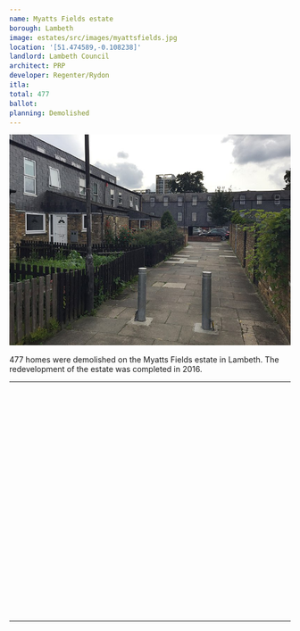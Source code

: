 ```yaml
---
name: Myatts Fields estate 
borough: Lambeth
image: estates/src/images/myattsfields.jpg
location: '[51.474589,-0.108238]'
landlord: Lambeth Council
architect: PRP
developer: Regenter/Rydon
itla:
total: 477
ballot:
planning: Demolished
---
```

![Myatts fields estate](../estates/src/images/myattsfields.jpg)

477 homes were demolished on the Myatts Fields estate in Lambeth.
The redevelopment of the estate was completed in 2016.

---

<!------------THE CODE BELOW RENDERS THE MAP - DO NOT EDIT! ---------------------------->

<div id="map" style="width: 100%; height: 400px;"></div>

<script>
  var map = L.map('map').setView({{ location }}, 13);
  L.tileLayer('https://tile.openstreetmap.org/{z}/{x}/{y}.png', {
  maxZoom: 19,
attribution: '&copy; <a href="http://www.openstreetmap.org/copyright">OpenStreetMap</a>'
}).addTo(map);
var circle = L.circle({{ location }}, {
    color: 'red',
    fillColor: '#f03',
    fillOpacity: 0.5,
    radius: 500
}).addTo(map);
</script>

---